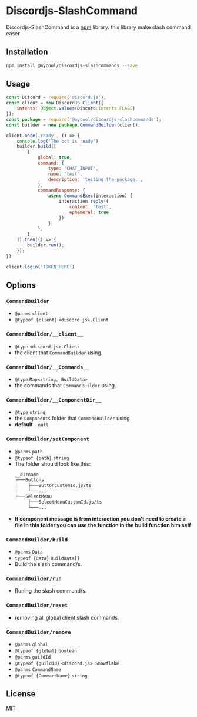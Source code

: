 # Discordjs-SlashCommand
Discordjs-SlashCommand is a [npm](https://npmjs.com/) library. this library make slash command easer

## Installation
```bash
npm install @mycool/discordjs-slashcommands --save
```

## Usage

```javascript
const Discord = require('discord.js');
const client = new DiscordJS.Client({
    intents: Object.values(Discord.Intents.FLAGS)
});
const package = require('@mycool/discordjs-slashcommands');
const builder = new package.CommandBuilder(client);

client.once('ready', () => {
    console.log('The bot is ready')
    builder.build([
        {
            global: true,
            command: {
                type: 'CHAT_INPUT',
                name: 'test',
                description: 'testing the package.',
            },
            commandResponse: {
                async CommandExec(interaction) {
                    interaction.reply({
                        content: 'test',
                        ephemeral: true
                    })
                }
            },
        }
    ]).then(() => {
        builder.run();
    });
})

client.login('TOKEN_HERE')
```

## Options
### `CommandBuilder` 
 * `@parms` `client`
 *  `@typeof {client}` `<discord.js>.Client` 
### `CommandBuilder/__client__`
 * `@type` `<discord.js>.Client`
 * the client that `CommandBuilder` using.
### `CommandBuilder/__Commands__`
 *  `@type` `Map<string, BuildData>`
 *  the commands that `CommandBuilder` using.
### `CommandBuilder/__ComponentDir__`
 * `@type` `string`
 *  the `Components` folder that `CommandBuilder` using
 * **default** - `null`
### `CommandBuilder/setComponent`
 * `@parms` `path`
 * `@typeof {path}` `string`
 * The folder should look like this:
    ```bash
    __dirname
    ├───Buttons
    │    ├───ButtonCustomId.js/ts
    │    └───...
    └───SelectMenu
         ├───SelectMenuCustomId.js/ts
         └───...
      ```
 * **If component message is from interaction you don't need to create a file in this folder you can use the function in the build function him self**
### `CommandBuilder/build`
 * `@parms` `Data`
 * `typeof {Data}` `BuildData[]`
 * Build the slash command/s.
### `CommandBuilder/run`
 * Runing the slash command/s.
### `CommandBuilder/reset`
 * removing all global client slash commands.
### `CommandBuilder/remove`
 * `@parms` `global`
 * `@typeof {global}` `boolean`
 * `@parms` `guildId`
 * `@typeof {guildId}` `<discord.js>.Snowflake`
 * `@parms` `CommandName`
 * `@typeof {CommandName}` `string`


## License
[MIT](https://choosealicense.com/licenses/mit/)